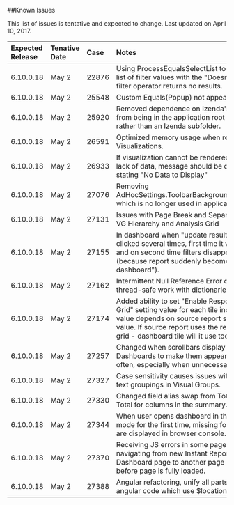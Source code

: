 <!---##View Known Issues Report-->

<!---Click the link below and select "Login" to see the updated Known Issues Report. -->

<!---[Known Issues Report](http://fogbugz.izenda.us/reporting/reportviewer.aspx?rn=Tracking_DO_NOT_EDIT\\KIL\\KnownIssues)-->
##Known Issues

This list of issues is tentative and expected to change. Last updated on April 10, 2017.

|Expected Release|Tenative Date|Case|Notes|
|:----|:-----------|:----------------|:---------------|
|6.10.0.18|May 2|22876|Using ProcessEqualsSelectList to retrieve a list of filter values with the "Doesn't equal" filter operator returns no results.|
|6.10.0.18|May 2|25548|Custom Equals(Popup) not appearing|
|6.10.0.18|May 2|25920|Removed dependence on Izenda's rs.aspx from being in the application root folder rather than an Izenda subfolder.|
|6.10.0.18|May 2|26591|Optimized memory usage when rendering Visualizations.|
|6.10.0.18|May 2|26933|If visualization cannot be rendered due to a lack of data, message should be displayed stating "No Data to Display"|
|6.10.0.18|May 2|27076|Removing AdHocSettings.ToolbarBackgroundImageUrl which is no longer used in application.|
|6.10.0.18|May 2|27131|Issues with Page Break and Separator on VG Hierarchy and Analysis Grid|
|6.10.0.18|May 2|27155|In dashboard when "update results" is clicked several times, first time it works fine, and on second time filters disappear (because report suddenly becomes "not-dashboard").|
|6.10.0.18|May 2|27162|Intermittent Null Reference Error due to not-thread-safe work with dictionaries|
|6.10.0.18|May 2|27174|Added ability to set "Enable Responsive Grid" setting value for each tile individually: value depends on source report setting value. If source report uses the responsive grid - dashboard tile will it use too.|
|6.10.0.18|May 2|27257|Changed when scrollbars display on Dashboards to make them appear less often, especially when unnecessary.|
|6.10.0.18|May 2|27327|Case sensitivity causes issues with some text groupings in Visual Groups.|
|6.10.0.18|May 2|27330|Changed field alias swap from Total2 to Total for columns in the summary.|
|6.10.0.18|May 2|27344|When user opens dashboard in the gallery mode for the first time, missing font errors are displayed in browser console.|
|6.10.0.18|May 2|27370|Receiving JS errors in some pages when navigating from new Instant Reports or New Dashboard page to another page in Izenda before page is fully loaded.|
|6.10.0.18|May 2|27388|Angular refactoring, unify all parts of the angular code which use $location service.|



